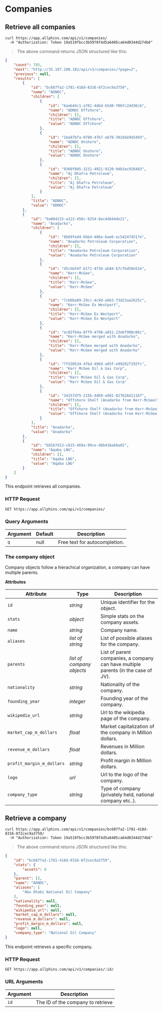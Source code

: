 # Companies

## Retrieve all companies

```shell
curl https://app.allphins.com/api/v1/companies/
  -H "Authorization: Token 19a519fbcc3b5978f4d5a6405ca64d0344d274b6"
```

> The above command returns JSON structured like this:

```json
{
    "count": 785,
    "next": "http://35.197.208.182/api/v1/companies/?page=2",
    "previous": null,
    "results": [
        {
            "id": "bc687fa2-1781-418d-8316-8f2cec9a3759",
            "name": "ADNOC",
            "children": [
                {
                    "id": "6aeb44c1-a781-4dbd-b548-f06fc2dd36cb",
                    "name": "ADNOC Offshore",
                    "children": [],
                    "title": "ADNOC Offshore",
                    "value": "ADNOC Offshore"
                },
                {
                    "id": "1be87bfa-0780-47b7-a678-392dde9d5493",
                    "name": "ADNOC Onshore",
                    "children": [],
                    "title": "ADNOC Onshore",
                    "value": "ADNOC Onshore"
                },
                {
                    "id": "9360f805-3231-4921-9120-9db3ac926483",
                    "name": "Aj Dhafra Petroleum",
                    "children": [],
                    "title": "Aj Dhafra Petroleum",
                    "value": "Aj Dhafra Petroleum"
                }
            ],
            "title": "ADNOC",
            "value": "ADNOC"
        },
        {
            "id": "9a004215-a122-456c-9254-8ec4d644de21",
            "name": "Anadarko",
            "children": [
                {
                    "id": "8b69fed4-6bbd-406e-bae6-ec54247d517e",
                    "name": "Anadarko Petroleum Corporation",
                    "children": [],
                    "title": "Anadarko Petroleum Corporation",
                    "value": "Anadarko Petroleum Corporation"
                },
                {
                    "id": "d5cde54f-b171-473b-ab84-b7cfbd58e52e",
                    "name": "Kerr-McGee",
                    "children": [],
                    "title": "Kerr-McGee",
                    "value": "Kerr-McGee"
                },
                {
                    "id": "7cb0ba89-29cc-4c9d-abb3-f3d23aa2625c",
                    "name": "Kerr-McGee Ex Westport",
                    "children": [],
                    "title": "Kerr-McGee Ex Westport",
                    "value": "Kerr-McGee Ex Westport"
                },
                {
                    "id": "ec02f64a-8ff9-4798-a851-23e6f990c06c",
                    "name": "Kerr-McGee merged with Anadarko",
                    "children": [],
                    "title": "Kerr-McGee merged with Anadarko",
                    "value": "Kerr-McGee merged with Anadarko"
                },
                {
                    "id": "7f530534-4fbd-496d-a05f-e992027293fc",
                    "name": "Kerr McGee Oil & Gas Corp",
                    "children": [],
                    "title": "Kerr McGee Oil & Gas Corp",
                    "value": "Kerr McGee Oil & Gas Corp"
                },
                {
                    "id": "34257d75-215b-4d69-a981-827626d11167",
                    "name": "Offshore Shelf (Anadarko from Kerr-McGee)",
                    "children": [],
                    "title": "Offshore Shelf (Anadarko from Kerr-McGee)",
                    "value": "Offshore Shelf (Anadarko from Kerr-McGee)"
                }
            ],
            "title": "Anadarko",
            "value": "Anadarko"
        },
        {
            "id": "b81b7d13-c615-469a-99ce-d6b416ab6a65",
            "name": "Aqaba LNG",
            "children": [],
            "title": "Aqaba LNG",
            "value": "Aqaba LNG"
        }
    ]
}
```

This endpoint retrieves all companies.

### HTTP Request

`GET https://app.allphins.com/api/v1/companies/`

### Query Arguments

Argument | Default | Description
--------- | ------- | -----------
`q` | null | Free text for autocompletion.


### The company object

Company objects follow a hierachical organization, a company can have multiple parents.

**Attributes**

Attribute | Type | Description
--------- | ------- | -----------
`id` | *string* | Unique identifier for the object.
`stats` | *object* | Simple stats on the company assets.
`name` | *string* | Company name.
`aliases` | *list of string* | List of possible aliases for the company.
`parents` | *list of company objects* | List of parent companies, a company can have multiple parents (in the case of JV).
`nationality` | *string* | Nationality of the company.
`founding_year` | *integer* | Founding year of the company.
`wikipedia_url` | *string* | Url to the wikipedia page of the company.
`market_cap_m_dollars` | *float* | Market capitalization of the company in Million dollars.
`revenue_m_dollars` | *float* | Revenues in Million dollars.
`profit_margin_m_dollars` | *string* | Profit margin in Million dollars.
`logo` | *url* | Url to the logo of the company.
`company_type` | *string* | Type of company (privately held, national company etc..).


## Retrieve a company

```shell
curl https://app.allphins.com/api/v1/companies/bc687fa2-1781-418d-8316-8f2cec9a3759/
  -H "Authorization: Token 19a519fbcc3b5978f4d5a6405ca64d0344d274b6"
```

> The above command returns JSON structured like this:

```json
{
    "id": "bc687fa2-1781-418d-8316-8f2cec9a3759",
    "stats": {
        "assets": 0
    },
    "parent": [],
    "name": "ADNOC",
    "aliases": [
        "Abu Dhabi National Oil Company"
    ],
    "nationality": null,
    "founding_year": null,
    "wikipedia_url": null,
    "market_cap_m_dollars": null,
    "revenue_m_dollars": null,
    "profit_margin_m_dollars": null,
    "logo": null,
    "company_type": "National Oil Company"
}
```

This endpoint retrieves a specific company.

### HTTP Request

`GET https://app.allphins.com/api/v1/companies/:id/`

### URL Arguments

Argument | Description
--------- | -----------
`id` | The ID of the company to retrieve
